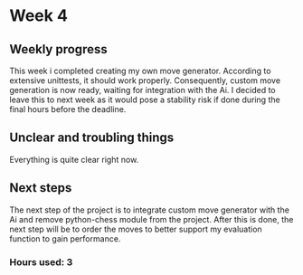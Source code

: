 # Week 4

## Weekly progress
This week i completed creating my own move generator. According to extensive unittests, it should work properly. Consequently, custom move generation is now ready, waiting for integration with the Ai. I decided to leave this to next week as it would pose a stability risk if done during the final hours before the deadline.

## Unclear and troubling things
Everything is quite clear right now.

## Next steps
The next step of the project is to integrate custom move generator with the Ai and remove python-chess module from the project. After this is done, the next step will be to order the moves to better support my evaluation function to gain performance.

### Hours used: 3

